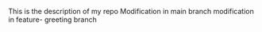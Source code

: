 This is the description of my repo
Modification in main branch
modification in feature- greeting branch
